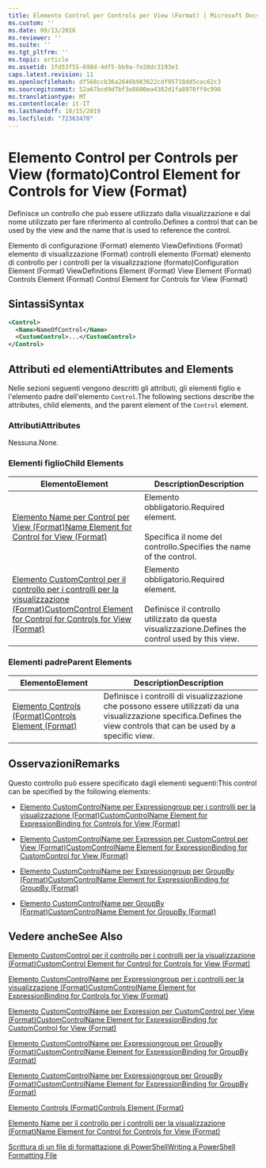 ```yaml
---
title: Elemento Control per Controls per View (Format) | Microsoft Docs
ms.custom: ''
ms.date: 09/13/2016
ms.reviewer: ''
ms.suite: ''
ms.tgt_pltfrm: ''
ms.topic: article
ms.assetid: 1fd53f55-698d-4df5-bb9a-fe28dc3193e1
caps.latest.revision: 11
ms.openlocfilehash: df568ccb36a2646b983622cdf95718dd5cac62c3
ms.sourcegitcommit: 52a67bcd9d7bf3e8600ea4302d1fa8970ff9c998
ms.translationtype: MT
ms.contentlocale: it-IT
ms.lasthandoff: 10/15/2019
ms.locfileid: "72363470"
---
```

# <a name="control-element-for-controls-for-view--format"></a><span data-ttu-id="4669a-102">Elemento Control per Controls per View (formato)</span><span class="sxs-lookup"><span data-stu-id="4669a-102">Control Element for Controls for View  (Format)</span></span>

<span data-ttu-id="4669a-103">Definisce un controllo che può essere utilizzato dalla visualizzazione e dal nome utilizzato per fare riferimento al controllo.</span><span class="sxs-lookup"><span data-stu-id="4669a-103">Defines a control that can be used by the view and the name that is used to reference the control.</span></span>

<span data-ttu-id="4669a-104">Elemento di configurazione (Format) elemento ViewDefinitions (Format) elemento di visualizzazione (Format) controlli elemento (Format) elemento di controllo per i controlli per la visualizzazione (formato)</span><span class="sxs-lookup"><span data-stu-id="4669a-104">Configuration Element (Format) ViewDefinitions Element (Format) View Element (Format) Controls Element (Format) Control Element for Controls for View (Format)</span></span>

## <a name="syntax"></a><span data-ttu-id="4669a-105">Sintassi</span><span class="sxs-lookup"><span data-stu-id="4669a-105">Syntax</span></span>

```xml
<Control>
  <Name>NameOfControl</Name>
  <CustomControl>...</CustomControl>
</Control>
```

## <a name="attributes-and-elements"></a><span data-ttu-id="4669a-106">Attributi ed elementi</span><span class="sxs-lookup"><span data-stu-id="4669a-106">Attributes and Elements</span></span>

<span data-ttu-id="4669a-107">Nelle sezioni seguenti vengono descritti gli attributi, gli elementi figlio e l'elemento padre dell'elemento `Control`.</span><span class="sxs-lookup"><span data-stu-id="4669a-107">The following sections describe the attributes, child elements, and the parent element of the `Control` element.</span></span>

### <a name="attributes"></a><span data-ttu-id="4669a-108">Attributi</span><span class="sxs-lookup"><span data-stu-id="4669a-108">Attributes</span></span>

<span data-ttu-id="4669a-109">Nessuna.</span><span class="sxs-lookup"><span data-stu-id="4669a-109">None.</span></span>

### <a name="child-elements"></a><span data-ttu-id="4669a-110">Elementi figlio</span><span class="sxs-lookup"><span data-stu-id="4669a-110">Child Elements</span></span>

|<span data-ttu-id="4669a-111">Elemento</span><span class="sxs-lookup"><span data-stu-id="4669a-111">Element</span></span>|<span data-ttu-id="4669a-112">Description</span><span class="sxs-lookup"><span data-stu-id="4669a-112">Description</span></span>|
|-------------|-----------------|
|[<span data-ttu-id="4669a-113">Elemento Name per Control per View (Format)</span><span class="sxs-lookup"><span data-stu-id="4669a-113">Name Element for Control for View (Format)</span></span>](./name-element-for-control-for-controls-for-view-format.md)|<span data-ttu-id="4669a-114">Elemento obbligatorio.</span><span class="sxs-lookup"><span data-stu-id="4669a-114">Required element.</span></span><br /><br /> <span data-ttu-id="4669a-115">Specifica il nome del controllo.</span><span class="sxs-lookup"><span data-stu-id="4669a-115">Specifies the name of the control.</span></span>|
|[<span data-ttu-id="4669a-116">Elemento CustomControl per il controllo per i controlli per la visualizzazione (Format)</span><span class="sxs-lookup"><span data-stu-id="4669a-116">CustomControl Element for Control for Controls for View (Format)</span></span>](./customcontrol-element-for-control-for-controls-for-view-format.md)|<span data-ttu-id="4669a-117">Elemento obbligatorio.</span><span class="sxs-lookup"><span data-stu-id="4669a-117">Required element.</span></span><br /><br /> <span data-ttu-id="4669a-118">Definisce il controllo utilizzato da questa visualizzazione.</span><span class="sxs-lookup"><span data-stu-id="4669a-118">Defines the control used by this view.</span></span>|

### <a name="parent-elements"></a><span data-ttu-id="4669a-119">Elementi padre</span><span class="sxs-lookup"><span data-stu-id="4669a-119">Parent Elements</span></span>

|<span data-ttu-id="4669a-120">Elemento</span><span class="sxs-lookup"><span data-stu-id="4669a-120">Element</span></span>|<span data-ttu-id="4669a-121">Description</span><span class="sxs-lookup"><span data-stu-id="4669a-121">Description</span></span>|
|-------------|-----------------|
|[<span data-ttu-id="4669a-122">Elemento Controls (Format)</span><span class="sxs-lookup"><span data-stu-id="4669a-122">Controls Element (Format)</span></span>](./controls-element-for-view-format.md)|<span data-ttu-id="4669a-123">Definisce i controlli di visualizzazione che possono essere utilizzati da una visualizzazione specifica.</span><span class="sxs-lookup"><span data-stu-id="4669a-123">Defines the view controls that can be used by a specific view.</span></span>|

## <a name="remarks"></a><span data-ttu-id="4669a-124">Osservazioni</span><span class="sxs-lookup"><span data-stu-id="4669a-124">Remarks</span></span>

<span data-ttu-id="4669a-125">Questo controllo può essere specificato dagli elementi seguenti:</span><span class="sxs-lookup"><span data-stu-id="4669a-125">This control can be specified by the following elements:</span></span>

- [<span data-ttu-id="4669a-126">Elemento CustomControlName per Expressiongroup per i controlli per la visualizzazione (Format)</span><span class="sxs-lookup"><span data-stu-id="4669a-126">CustomControlName Element for ExpressionBinding for Controls for View (Format)</span></span>](./customcontrolname-element-for-expressionbinding-for-controls-for-view-format.md)

- [<span data-ttu-id="4669a-127">Elemento CustomControlName per Expression per CustomControl per View (Format)</span><span class="sxs-lookup"><span data-stu-id="4669a-127">CustomControlName Element for ExpressionBinding for CustomControl for View (Format)</span></span>](./customcontrolname-element-for-expressionbinding-for-customcontrol-for-view-format.md)

- [<span data-ttu-id="4669a-128">Elemento CustomControlName per Expressiongroup per GroupBy (Format)</span><span class="sxs-lookup"><span data-stu-id="4669a-128">CustomControlName Element for ExpressionBinding for GroupBy (Format)</span></span>](./customcontrolname-element-for-expressionbinding-for-groupby-format.md)

- [<span data-ttu-id="4669a-129">Elemento CustomControlName per GroupBy (Format)</span><span class="sxs-lookup"><span data-stu-id="4669a-129">CustomControlName Element for GroupBy (Format)</span></span>](./customcontrolname-element-for-groupby-format.md)

## <a name="see-also"></a><span data-ttu-id="4669a-130">Vedere anche</span><span class="sxs-lookup"><span data-stu-id="4669a-130">See Also</span></span>

[<span data-ttu-id="4669a-131">Elemento CustomControl per il controllo per i controlli per la visualizzazione (Format)</span><span class="sxs-lookup"><span data-stu-id="4669a-131">CustomControl Element for Control for Controls for View (Format)</span></span>](./customcontrol-element-for-control-for-controls-for-view-format.md)

[<span data-ttu-id="4669a-132">Elemento CustomControlName per Expressiongroup per i controlli per la visualizzazione (Format)</span><span class="sxs-lookup"><span data-stu-id="4669a-132">CustomControlName Element for ExpressionBinding for Controls for View (Format)</span></span>](./customcontrolname-element-for-expressionbinding-for-controls-for-view-format.md)

[<span data-ttu-id="4669a-133">Elemento CustomControlName per Expression per CustomControl per View (Format)</span><span class="sxs-lookup"><span data-stu-id="4669a-133">CustomControlName Element for ExpressionBinding for CustomControl for View (Format)</span></span>](./customcontrolname-element-for-expressionbinding-for-customcontrol-for-view-format.md)

[<span data-ttu-id="4669a-134">Elemento CustomControlName per Expressiongroup per GroupBy (Format)</span><span class="sxs-lookup"><span data-stu-id="4669a-134">CustomControlName Element for ExpressionBinding for GroupBy (Format)</span></span>](./customcontrolname-element-for-expressionbinding-for-groupby-format.md)

[<span data-ttu-id="4669a-135">Elemento CustomControlName per Expressiongroup per GroupBy (Format)</span><span class="sxs-lookup"><span data-stu-id="4669a-135">CustomControlName Element for ExpressionBinding for GroupBy (Format)</span></span>](./customcontrolname-element-for-expressionbinding-for-groupby-format.md)

[<span data-ttu-id="4669a-136">Elemento Controls (Format)</span><span class="sxs-lookup"><span data-stu-id="4669a-136">Controls Element (Format)</span></span>](./controls-element-for-view-format.md)

[<span data-ttu-id="4669a-137">Elemento Name per il controllo per i controlli per la visualizzazione (Format)</span><span class="sxs-lookup"><span data-stu-id="4669a-137">Name Element for Control for Controls for View (Format)</span></span>](./name-element-for-control-for-controls-for-view-format.md)

[<span data-ttu-id="4669a-138">Scrittura di un file di formattazione di PowerShell</span><span class="sxs-lookup"><span data-stu-id="4669a-138">Writing a PowerShell Formatting File</span></span>](./writing-a-powershell-formatting-file.md)
